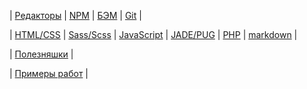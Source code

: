 | [Редакторы](readme/Editors.md)
| [NPM](readme/NPM.md)
| [БЭМ](readme/BEM.md)
| [Git](readme/Git.md)
|

| [HTML/CSS](readme/HTML-CSS.md)
| [Sass/Scss](readme/Sass.md)
| [JavaScript](readme/JavaScript.md)
| [JADE/PUG](readme/JADE-PUG.md)
| [PHP](readme/PHP.md)
| [markdown](readme/markdown.md)
|

| [Полезняшки](readme/Useful.md)
|

| [Примеры работ](readme/Examples.md)
|
